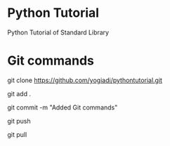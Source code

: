 # Python Tutorial
Python Tutorial of Standard Library

# Git commands
git clone https://github.com/yogiadi/pythontutorial.git

git add . 

git commit -m "Added Git commands"

git push 

git pull
